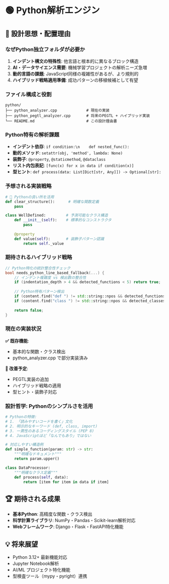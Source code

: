 # 🟢 Python解析エンジン

## 🎯 設計思想・配置理由

### **なぜPython独立フォルダが必要か**
1. **インデント構文の特殊性**: 他言語と根本的に異なるブロック構造
2. **AI・データサイエンス需要**: 機械学習プロジェクトの解析ニーズ急増
3. **動的言語の課題**: JavaScript同様の複雑性があるが、より規則的
4. **ハイブリッド戦略適用準備**: 成功パターンの移植候補として有望

### **ファイル構成と役割**
```
python/
├── python_analyzer.cpp             # 現在の実装
├── python_pegtl_analyzer.cpp       # 将来のPEGTL + ハイブリッド実装
└── README.md                       # この設計理由書
```

### **Python特有の解析課題**
- **インデント依存**: `if condition:\n    def nested_func():`
- **動的メソッド**: `setattr(obj, 'method', lambda: None)`
- **装飾子**: `@property`, `@staticmethod`, `@dataclass`
- **リスト内包表記**: `[func(x) for x in data if condition(x)]`
- **型ヒント**: `def process(data: List[Dict[str, Any]]) -> Optional[str]:`

### **予想される実装戦略**
```python
# 🎯 Pythonの良い所を活用
def clear_structure():      # 明確な関数定義
    pass

class WellDefined:         # 予測可能なクラス構造
    def __init__(self):    # 標準的なコンストラクタ
        pass
    
    @property
    def value(self):       # 装飾子パターン認識
        return self._value
```

### **期待されるハイブリッド戦略**
```cpp
// Python特化の統計整合性チェック
bool needs_python_line_based_fallback(...) {
    // インデント複雑度 vs 検出数の整合性
    if (indentation_depth > 4 && detected_functions < 5) return true;
    
    // Python特有パターン検出
    if (content.find("def ") != std::string::npos && detected_functions == 0) return true;
    if (content.find("class ") != std::string::npos && detected_classes == 0) return true;
    
    return false;
}
```

### **現在の実装状況**
**✅ 既存機能**:
- 基本的な関数・クラス検出
- python_analyzer.cpp で部分実装済み

**🚧 改善予定**:
- PEGTL実装の追加
- ハイブリッド戦略の適用
- 型ヒント・装飾子対応

### **設計哲学: Pythonのシンプルさを活用**
```python
# Pythonの特徴:
# 1. 「読みやすいコードを書く」文化
# 2. 明示的なキーワード (def, class, import)
# 3. 一貫性のあるコーディングスタイル (PEP 8)
# 4. JavaScriptほど「なんでもあり」ではない

# 対応しやすい構造例
def simple_function(param: str) -> str:
    """明確なドキュメント"""
    return param.upper()

class DataProcessor:
    """明確なクラス定義"""
    def process(self, data):
        return [item for item in data if item]
```

## 🏆 期待される成果
- **基本Python**: 高精度な関数・クラス検出
- **科学計算ライブラリ**: NumPy・Pandas・Scikit-learn解析対応  
- **Webフレームワーク**: Django・Flask・FastAPI特化機能

## 💡 将来展望
- Python 3.12+ 最新機能対応
- Jupyter Notebook解析
- AI/ML プロジェクト特化機能
- 型検査ツール（mypy・pyright）連携